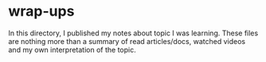 # wrap-ups
In this directory, I published my notes about topic I was learning. These files are nothing more than a summary of read articles/docs, watched videos and my own interpretation of the topic.
